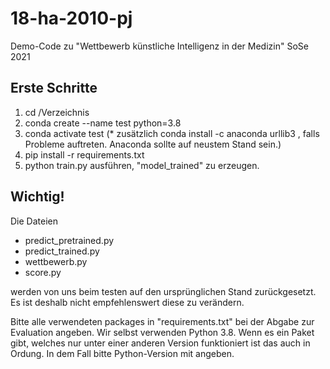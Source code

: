# 18-ha-2010-pj
Demo-Code zu "Wettbewerb künstliche Intelligenz in der Medizin" SoSe 2021

## Erste Schritte

1. cd /Verzeichnis 
2. conda create --name test python=3.8 
3. conda activate test
(* zusätzlich conda install -c anaconda urllib3 , falls Probleme auftreten. Anaconda sollte auf neustem Stand sein.)
4. pip install -r requirements.txt
5. python train.py ausführen, "model_trained" zu erzeugen.
## Wichtig!

Die Dateien 
- predict_pretrained.py
- predict_trained.py
- wettbewerb.py
- score.py



werden von uns beim testen auf den ursprünglichen Stand zurückgesetzt. Es ist deshalb nicht empfehlenswert diese zu verändern.

Bitte alle verwendeten packages in "requirements.txt" bei der Abgabe zur Evaluation angeben. Wir selbst verwenden Python 3.8. Wenn es ein Paket gibt, welches nur unter einer anderen Version funktioniert ist das auch in Ordung. In dem Fall bitte Python-Version mit angeben.
